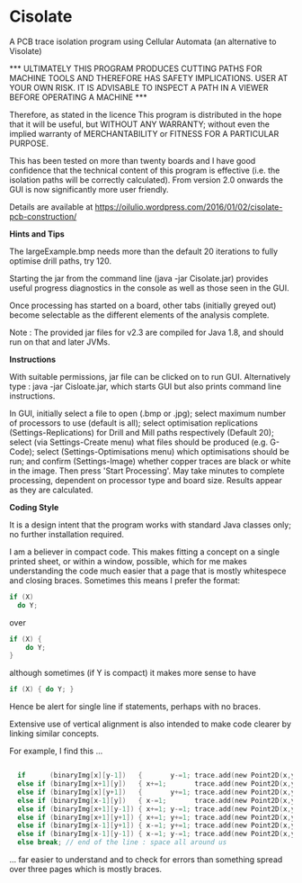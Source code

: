 

# Cisolate
A PCB trace isolation program using Cellular Automata 
(an alternative to Visolate)

*** ULTIMATELY THIS PROGRAM PRODUCES CUTTING PATHS FOR MACHINE TOOLS AND
THEREFORE HAS SAFETY IMPLICATIONS.  USER AT YOUR OWN RISK.  IT IS ADVISABLE
TO INSPECT A PATH IN A VIEWER BEFORE OPERATING A MACHINE ***

Therefore, as stated in the licence
    This program is distributed in the hope that it will be useful,
    but WITHOUT ANY WARRANTY; without even the implied warranty of
    MERCHANTABILITY or FITNESS FOR A PARTICULAR PURPOSE.

This has been tested on more than twenty boards and I have good confidence that the 
technical content of this program is effective (i.e. the isolation paths will 
be correctly calculated).  From version 2.0 onwards the GUI is now significantly more
user friendly.

Details are available at https://oilulio.wordpress.com/2016/01/02/cisolate-pcb-construction/

<b>Hints and Tips</b>

The largeExample.bmp needs more than the default 20 iterations to fully optimise drill paths, try 120.

Starting the jar from the command line (java -jar Cisolate.jar) provides useful progress diagnostics
in the console as well as those seen in the GUI.

Once processing has started on a board, other tabs (initially greyed out) become selectable as the
different elements of the analysis complete.

Note : The provided jar files for v2.3 are compiled for Java 1.8, and should 
run on that and later JVMs.

<b>Instructions</b>

With suitable permissions, jar file can be clicked on to run GUI.  Alternatively type :
java -jar Cisloate.jar, which starts GUI but also prints command line instructions.

In GUI, initially select a file to open (.bmp or .jpg); select maximum number of processors to use (default
is all); select optimisation replications (Settings-Replications) for Drill and Mill paths respectively (Default 20); 
select (via Settings-Create menu) what files should be produced (e.g. G-Code); select (Settings-Optimisations 
menu) which optimisations should be run; and confirm (Settings-Image) whether copper traces are black or white
in the image.  Then press 'Start Processing'.  May take minutes to complete processing, dependent on processor type and
board size.  Results appear as they are calculated.

<b>Coding Style</b>

It is a design intent that the program works with standard Java classes only; no further installation
required.

I am a believer in compact code.  This makes fitting a concept on a single printed 
sheet, or within a window, possible, which for me makes understanding the code 
much easier that a page that is mostly whitespece and closing braces.  Sometimes 
this means I prefer the format:

```C
if (X)    
  do Y;
```
over

```C
if (X) {  
    do Y;  
}  
```
although sometimes (if Y is compact) it makes more sense to have   
```C
if (X) { do Y; } 
```

Hence be alert for single line if statements, perhaps with no braces.  

Extensive use of vertical alignment is also intended to make code clearer by linking
similar concepts.

For example, I find this ...
```C

  if      (binaryImg[x][y-1])   {       y-=1; trace.add(new Point2D(x,y)); } // N
  else if (binaryImg[x+1][y])   { x+=1;       trace.add(new Point2D(x,y)); } // E
  else if (binaryImg[x][y+1])   {       y+=1; trace.add(new Point2D(x,y)); } // S
  else if (binaryImg[x-1][y])   { x-=1;       trace.add(new Point2D(x,y)); } // W
  else if (binaryImg[x+1][y-1]) { x+=1; y-=1; trace.add(new Point2D(x,y)); } // NE
  else if (binaryImg[x+1][y+1]) { x+=1; y+=1; trace.add(new Point2D(x,y)); } // SE
  else if (binaryImg[x-1][y+1]) { x-=1; y+=1; trace.add(new Point2D(x,y)); } // SW
  else if (binaryImg[x-1][y-1]) { x-=1; y-=1; trace.add(new Point2D(x,y)); } // NW
  else break; // end of the line : space all around us
```

... far easier to understand and to check for errors than something spread over 
three pages which is mostly braces.
